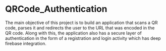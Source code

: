 # QRCode_Authentication

The main objective of this project is to build an application that scans a QR code, parses it and redirects the user to the URL that was encoded in the QR code. 
Along with this, the application also has a secure layer of authentication in the form of a registration and login activity which has deep firebase integration.

